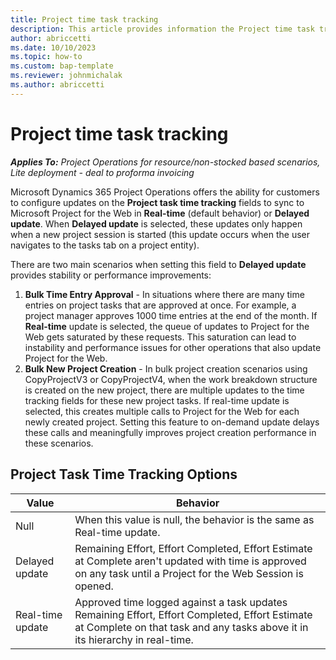 ```yaml
---
title: Project time task tracking
description: This article provides information the Project time task tracking setting.
author: abriccetti
ms.date: 10/10/2023
ms.topic: how-to
ms.custom: bap-template
ms.reviewer: johnmichalak
ms.author: abriccetti
---
```


# Project time task tracking

_**Applies To:** Project Operations for resource/non-stocked based scenarios, Lite deployment - deal to proforma invoicing_

Microsoft Dynamics 365 Project Operations offers the ability for customers to configure updates on the **Project task time tracking** fields to sync to Microsoft Project for the Web in **Real-time** (default behavior) or **Delayed update**. When **Delayed update** is selected, these updates only happen when a new project session is started (this update occurs when the user navigates to the tasks tab on a project entity). 

There are two main scenarios when setting this field to **Delayed update** provides stability or performance improvements:

1. **Bulk Time Entry Approval** - In situations where there are many time entries on project tasks that are approved at once. For example, a project manager approves 1000 time entries at the end of the month. If **Real-time** update is selected, the queue of updates to Project for the Web gets saturated by these requests. This saturation can lead to instability and performance issues for other operations that also update Project for the Web.
1. **Bulk New Project Creation** - In bulk project creation scenarios using CopyProjectV3 or CopyProjectV4, when the work breakdown structure is created on the new project, there are multiple updates to the time tracking fields for these new project tasks. If real-time update is selected, this creates multiple calls to Project for the Web for each newly created project. Setting this feature to on-demand update delays these calls and meaningfully improves project creation performance in these scenarios.

## Project Task Time Tracking Options

| Value            | Behavior           |
|------------------|--------------------|
| Null             | When this value is null, the behavior is the same as Real-time update. 
| Delayed update   | Remaining Effort, Effort Completed, Effort Estimate at Complete aren't updated with time is approved on any task until a Project for the Web Session is opened. |
| Real-time update | Approved time logged against a task updates Remaining Effort, Effort Completed, Effort Estimate at Complete on that task and any tasks above it in its hierarchy in real-time. |
